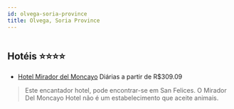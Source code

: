 ```yaml
---
id: olvega-soria-province
title: Olvega, Soria Province
---
```


<center><img src="http://photos.hotelbeds.com/giata/34/346414/346414a_hb_a_001.jpg" alt="" /></center>


## Hotéis ⭐️⭐️⭐️⭐️

-    [Hotel Mirador del Moncayo](https://www.hurb.com/aud/https://www.hurb.com/hoteis/olvega/hotel-mirador-del-moncayo-JNP-JP148665?cmp=18055) Diárias a partir de R$309.09
   > Este encantador hotel, pode encontrar-se em San Felices. O Mirador Del Moncayo Hotel não é um estabelecimento que aceite animais. 
